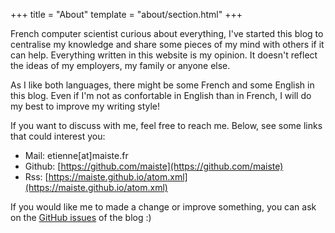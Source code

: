+++
title = "About"
template = "about/section.html"
+++

French computer scientist curious about everything, I've started this blog to centralise my knowledge and share some pieces of my mind with others if it can help. Everything written in this website is my opinion. It doesn't reflect the ideas of my employers, my family or anyone else.

As I like both languages, there might be some French and some English in this blog. Even if I'm not as confortable in English than in French, I will do my best to improve my writing style!

If you want to discuss with me, feel free to reach me. Below, see some links that could interest you:

* Mail: etienne[at]maiste.fr
* Github: [https://github.com/maiste](https://github.com/maiste)
* Rss: [https://maiste.github.io/atom.xml](https://maiste.github.io/atom.xml)

If you would like me to made a change or improve something, you can ask on the [GitHub issues](https://github.com/maiste/maiste.github.io/issues) of the blog :)
